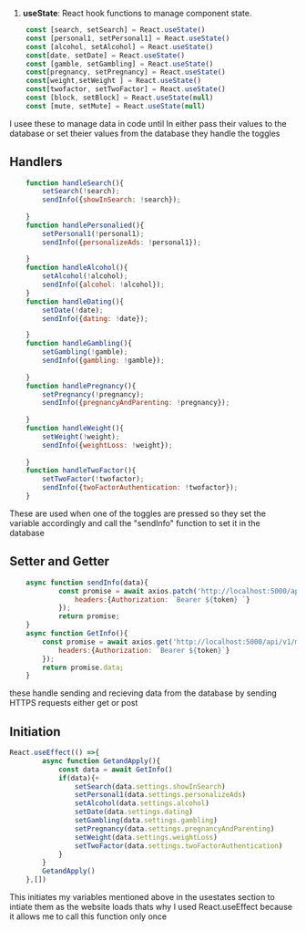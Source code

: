 1. **useState**: React hook functions to manage component state.

```jsx
    const [search, setSearch] = React.useState()
    const [personal1, setPersonal1] = React.useState()
    const [alcohol, setAlcohol] = React.useState()
    const[date, setDate] = React.useState()
    const [gamble, setGambling] = React.useState()
    const[pregnancy, setPregnancy] = React.useState()
    const[weight,setWeight ] = React.useState()
    const[twofactor, setTwoFactor] = React.useState()
    const [block, setBlock] = React.useState(null)
    const [mute, setMute] = React.useState(null)
```
I usee these to manage data in code until In either pass their values to the database or set theier values from the database they handle the toggles

## Handlers
```jsx
    function handleSearch(){
        setSearch(!search);
        sendInfo({showInSearch: !search});
       
    }
    function handlePersonalied(){
        setPersonal1(!personal1);
        sendInfo({personalizeAds: !personal1});
 
    }
    function handleAlcohol(){
        setAlcohol(!alcohol);
        sendInfo({alcohol: !alcohol});
    }
    function handleDating(){
        setDate(!date);
        sendInfo({dating: !date});

    }
    function handleGambling(){
        setGambling(!gamble);
        sendInfo({gambling: !gamble});
       
    }
    function handlePregnancy(){
        setPregnancy(!pregnancy);
        sendInfo({pregnancyAndParenting: !pregnancy});
       
    }
    function handleWeight(){
        setWeight(!weight);
        sendInfo({weightLoss: !weight});
       
    }
    function handleTwoFactor(){
        setTwoFactor(!twofactor);
        sendInfo({twoFactorAuthentication: !twofactor});
    }
```
These are used when one of the toggles are pressed so they set the variable accordingly and call the "sendInfo" function to set it in the database


## Setter and Getter

```jsx
    async function sendInfo(data){
            const promise = await axios.patch('http://localhost:5000/api/v1/me/prefs',data,{
                headers:{Authorization: `Bearer ${token} `}
            });
            return promise;
    }
    async function GetInfo(){
        const promise = await axios.get('http://localhost:5000/api/v1/me/prefs',{
            headers:{Authorization: `Bearer ${token}`}
        });
        return promise.data;
    }
```
these handle sending and recieving data from the database by sending HTTPS requests either get or post


## Initiation

```jsx
React.useEffect(() =>{
        async function GetandApply(){
            const data = await GetInfo()
            if(data){+
                setSearch(data.settings.showInSearch)
                setPersonal1(data.settings.personalizeAds)
                setAlcohol(data.settings.alcohol)
                setDate(data.settings.dating)
                setGambling(data.settings.gambling)
                setPregnancy(data.settings.pregnancyAndParenting)
                setWeight(data.settings.weightLoss)
                setTwoFactor(data.settings.twoFactorAuthentication)
            }
        }
        GetandApply()
    },[])
```
This initiates my variables mentioned above in the usestates section to intiate them as the website loads thats why I used React.useEffect because it allows me to call this function only once

